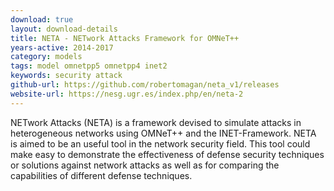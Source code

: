 ```yaml
---
download: true
layout: download-details
title: NETA - NETwork Attacks Framework for OMNeT++
years-active: 2014-2017
category: models
tags: model omnetpp5 omnetpp4 inet2
keywords: security attack
github-url: https://github.com/robertomagan/neta_v1/releases
website-url: https://nesg.ugr.es/index.php/en/neta-2
---
```


NETwork Attacks (NETA) is a framework devised to simulate attacks in
heterogeneous networks using OMNeT++ and the INET-Framework. NETA is aimed to be
an useful tool in the network security field. This tool could make easy to
demonstrate the effectiveness of defense security techniques or solutions
against network attacks as well as for comparing the capabilities of different
defense techniques.
